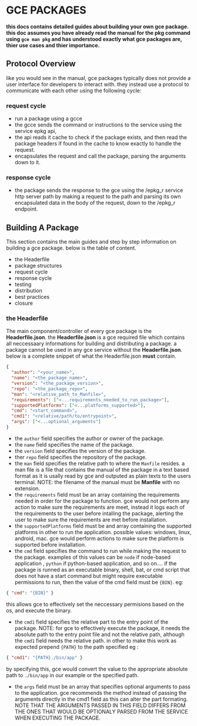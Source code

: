 # GCE PACKAGES

**this docs contains detailed guides about building your own gce package. this doc assumes you have already read the manual for the pkg command using `gce man pkg` and has understood exactly what gce packages are, thier use cases and thier importance.**

## Protocol Overview

like you would see in the manual, gce packages typically does not provide a user interface for developers to interact with. they instead use a protocol to communicate with each other using the following cycle:

### request cycle

- run a package using a gcce
- the gcce sends the command or instructions to the service using the service epkg
  api,
- the api reads it cache to check if the package exists, and then read the package headers if found in the cache to know exactly to handle the request.
- encapsulates the request and call the package, parsing the arguments down to it.

### response cycle

- the package sends the response to the gce using the /epkg_r service http server path by making a request to the path and parsing its own encapsulated data in the body of the request, down to the /epkg_r endpoint.

## Building A Package

This section contains the main guides and step by step information on building a gce package. below is the table of content.

- the Headerfile
- package structures
- request cycle
- response cycle
- testing
- distribution
- best practices
- closure

### the Headerfile

The main component/controller of every gce package is the **Headerfile.json**. the **Headerfile.json** is a gce required file which contains all neccessaary informations for building and distributing a package.
a package cannot be used in any gce service without the **Headerfile.json**.
below is a complete snippet of what the Headerfile.json **must** contain.

```json
{
  "author": "<your_name>",
  "name": "<the_package_name>",
  "version": "<the_package_version>",
  "repo": "<the_package_repo>",
  "man": "<relative_path_to_Manfile>",
  "requirements": ["<...requirements_needed_to_run_package>"],
  "supportedPlatforms": ["<...platforms_supported>"],
  "cmd": "<start_command>",
  "cmd1": "<relative/path/to/entrypoint>",
  "args": ["<...optional_arguments"]
}
```

- the `author` field specifies the author or owner of the package.
- the `name` field specifies the name of the package.
- the `version` field specifies the version of the package.
- ther `repo` field specifies the repository of the package.
- the `man` field specifies the relative path to where the `Manfile` resides.
  a man file is a file that contains the manual of the package
  in a text based format as it is usally read by gce and outputed as plain texts to the users terminal.
  NOTE: the filename of the manual must be **Manfile** with no extension.
- the `requirements` field must be an array containing the requirements needed in order for the package to function. gce would not perform any action to make sure the requirements are meet, instead it logs each of the requirements to the user before intalling the package, alerting the user to make sure the requirements are met before installation.
- the `supportedPlatforms` field must be and array containing the supported platforms in other to run the application. possible values: windows, linux, android, mac.
  gce would perform actions to make sure the platform is supported before installation.
- the `cmd` field specifies the command to run while making the request to the package.
  examples of this values can be `node` if node-based application , `python` if python-based application, and so on....
  if the package is runned as an executable binary, shell, bat, or cmd script that does not have a start command but might require executable permissions to run, then the value of the cmd field must be `{BIN}`. eg:

```json
{ "cmd": "{BIN}" }
```

this allows gce to effectively set the neccessary permisions based on the os,
and execute the binary.

- the `cmd1` field specifies the relative part to the entry point of the package.
  NOTE: for gce to effectively execute the package, it needs the absolute path to the entry point file and not the relative path, although the `cmd1` field needs the relative path. in other to make this work as expected prepend `{PATH}` to the path specified eg :

```json
{ "cmd1": "{PATH}./bin/app" }
```

by specifying this, gce would convert the value to the appropriate absolute path to `./bin/app` in our example or the specified path.

- the `args` field must be an array that specifies optional arguments to pass to the application.
  gce recommends the method instead of passing the arguments directly in the cmd1 field as this can alter the part formating.
  NOTE THAT THE ARGUMENTS PASSED IN THIS FIELD DIFFERS FROM THE ONES THAT WOULD BE OPTIONALY PARSED FROM THE SERVICE WHEN EXECUTING THE PACKAGE.
